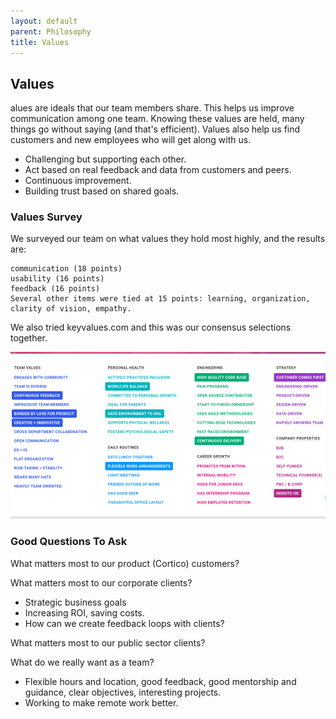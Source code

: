 ```yaml
---
layout: default
parent: Philosophy
title: Values
---
```


## Values

alues are ideals that our team members share. This helps us improve
communication among one team. Knowing these values are held, many things
go without saying (and that's efficient). Values also help us find
customers and new employees who will get along with us.

  - Challenging but supporting each other.
  - Act based on real feedback and data from customers and peers.
  - Continuous improvement.
  - Building trust based on shared goals.

### Values Survey

We surveyed our team on what values they hold most highly, and the
results are:

    communication (18 points)
    usability (16 points)
    feedback (16 points)
    Several other items were tied at 15 points: learning, organization, clarity of vision, empathy.

We also tried keyvalues.com and this was our consensus selections
together.

![Key Values Exercise](keyvalues.org.png)

### Good Questions To Ask

What matters most to our product (Cortico) customers?

What matters most to our corporate clients?

  - Strategic business goals
  - Increasing ROI, saving costs.
  - How can we create feedback loops with clients?

What matters most to our public sector clients?

What do we really want as a team?

  - Flexible hours and location, good feedback, good mentorship and
    guidance, clear objectives, interesting projects.
  - Working to make remote work better.

